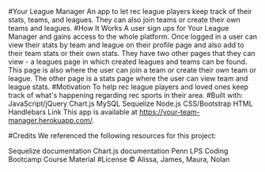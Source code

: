 #Your League Manager
An app to let rec league players keep track of their stats, teams, and leagues. They can also join teams or create their own teams and leagues.
#How It Works
A user sign ups for Your League Manager and gains access to the whole platform.
Once logged in a user can view their stats by team and league on their profile page and also add to their team stats or their own stats.
They have two other pages that they can view - a leagues page in which created leagues and teams can be found. This page is also where the user can join a team or create their own team or league.
The other page is a stats page where the user can view team and league stats.
#Motivation
To help rec league players and loved ones keep track of what's happening regarding rec sports in their area.
#Built with:
JavaScript/jQuery
Chart.js
MySQL
Sequelize
Node.js
CSS/Bootstrap
HTML
Handlebars
Link
This app is available at https://your-team-manager.herokuapp.com/.

#Credits
We referenced the following resources for this project:

Sequelize documentation
Chart.js documentation
Penn LPS Coding Bootcamp Course Material
#License
© Alissa, James, Maura, Nolan
